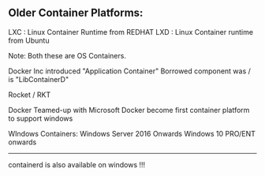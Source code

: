 Older Container Platforms:
-----
LXC : Linux Container Runtime from REDHAT
LXD : Linux Container runtime from Ubuntu

Note: Both these are OS Containers.


Docker Inc introduced "Application Container" 
		Borrowed component was / is "LibContainerD"

Rocket / RKT 

Docker Teamed-up with Microsoft
Docker become first container platform to support windows

WIndows Containers:
	Windows Server 2016 Onwards
	Windows 10 PRO/ENT onwards

---------------------
containerd is also available on windows !!!